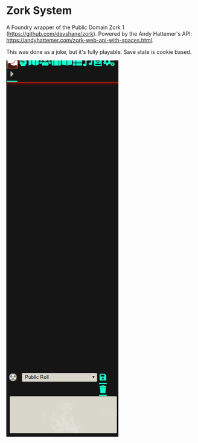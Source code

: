 # Zork System

A Foundry wrapper of the Public Domain Zork 1 (https://github.com/devshane/zork). Powered by the Andy Hattemer's API: https://andyhattemer.com/zork-web-api-with-spaces.html.

This was done as a joke, but it's fully playable. Save state is cookie based.

![](./zork.gif)